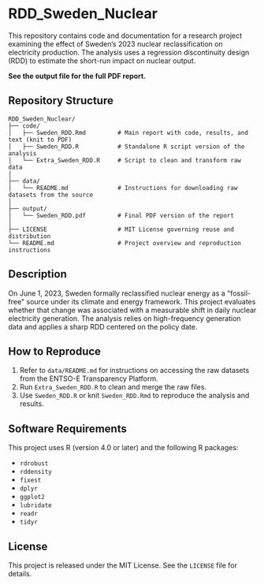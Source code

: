 # RDD_Sweden_Nuclear

This repository contains code and documentation for a research project examining the effect of Sweden’s 2023 nuclear reclassification on electricity production. The analysis uses a regression discontinuity design (RDD) to estimate the short-run impact on nuclear output.

**See the output file for the full PDF report.** 

## Repository Structure
```
RDD_Sweden_Nuclear/
├── code/
│   ├── Sweden_RDD.Rmd         # Main report with code, results, and text (knit to PDF)
│   ├── Sweden_RDD.R           # Standalone R script version of the analysis
│   └── Extra_Sweden_RDD.R     # Script to clean and transform raw data
│
├── data/
│   └── README.md              # Instructions for downloading raw datasets from the source
│
├── output/
│   └── Sweden_RDD.pdf         # Final PDF version of the report
│
├── LICENSE                    # MIT License governing reuse and distribution
└── README.md                  # Project overview and reproduction instructions
```

## Description

On June 1, 2023, Sweden formally reclassified nuclear energy as a "fossil-free" source under its climate and energy framework. This project evaluates whether that change was associated with a measurable shift in daily nuclear electricity generation. The analysis relies on high-frequency generation data and applies a sharp RDD centered on the policy date.

## How to Reproduce

1. Refer to `data/README.md` for instructions on accessing the raw datasets from the ENTSO-E Transparency Platform.
2. Run `Extra_Sweden_RDD.R` to clean and merge the raw files.
3. Use `Sweden_RDD.R` or knit `Sweden_RDD.Rmd` to reproduce the analysis and results.

## Software Requirements

This project uses R (version 4.0 or later) and the following R packages:
- `rdrobust`
- `rddensity`
- `fixest`
- `dplyr`
- `ggplot2`
- `lubridate`
- `readr`
- `tidyr`

## License

This project is released under the MIT License. See the `LICENSE` file for details.
